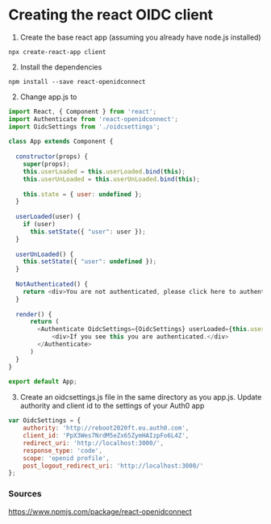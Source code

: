# Creating the react OIDC client

1) Create the base react app (assuming you already have node.js installed)
```
npx create-react-app client
```

2) Install the dependencies
```
npm install --save react-openidconnect
```

2) Change app.js to

```javascript
import React, { Component } from 'react';
import Authenticate from 'react-openidconnect';
import OidcSettings from './oidcsettings';
 
class App extends Component {
 
  constructor(props) {
    super(props);
    this.userLoaded = this.userLoaded.bind(this); 
    this.userUnLoaded = this.userUnLoaded.bind(this);
 
    this.state = { user: undefined };
  }  
 
  userLoaded(user) {
    if (user)
      this.setState({ "user": user });
  } 
  
  userUnLoaded() {
    this.setState({ "user": undefined });
  } 
 
  NotAuthenticated() {
    return <div>You are not authenticated, please click here to authenticate.</div>;
  }
 
  render() {
      return (
        <Authenticate OidcSettings={OidcSettings} userLoaded={this.userLoaded} userunLoaded={this.userUnLoaded} renderNotAuthenticated={this.NotAuthenticated}>
            <div>If you see this you are authenticated.</div>
        </Authenticate>
      )
  }
}
 
export default App;
```

3) Create an oidcsettings.js file in the same directory as you app.js.  Update authority and client id to the settings of your Auth0 app
```javascript
var OidcSettings = {    
    authority: 'http://reboot2020ft.eu.auth0.com',
    client_id: 'PpX3Wes7NrdM5eZx65ZymHAIzpFo6L4Z',
    redirect_uri: 'http://localhost:3000/',    
    response_type: 'code',
    scope: 'openid profile',
    post_logout_redirect_uri: 'http://localhost:3000/'      
};
```

### Sources
https://www.npmjs.com/package/react-openidconnect
